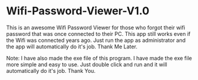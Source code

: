 # Wifi-Password-Viewer-V1.0
This is an awesome Wifi Password Viewer for those who forgot their wifi password that was once connected to their PC. This app still works even if the Wifi was connected years ago. Just run the app as administrator and the app will automatically do it's job. Thank Me Later.

Note: I have also made the exe file of this program. I have made the exe file more simple and easy to use. Just double click and run and it will automatically do it's job. Thank You.
